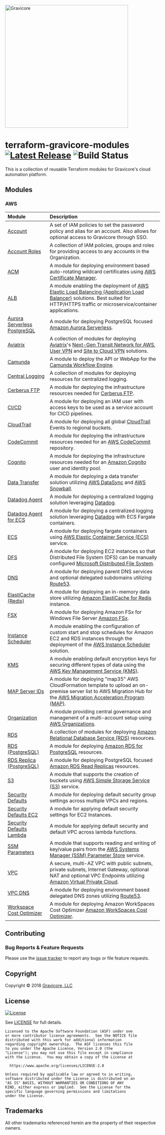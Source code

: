 <a href="http://gravicore.io"><img src="https://docs.google.com/uc?id=1w7JERRtb2FlhqTE5KERM1Yu3bImmfypP" alt="Gravicore" width="400"></a>

# terraform-gravicore-modules [![Latest Release](https://img.shields.io/github/release/gravicore/terraform-gravicore-modules.svg)](https://github.com/gravicore/terraform-gravicore-modules/releases/latest) ![Build Status](https://img.shields.io/github/workflow/status/gravicore/terraform-gravicore-modules/Terraform)

This is a collection of reusable Terraform modules for Gravicore's cloud automation platform.

## Modules

### AWS

| Module                                                   | Description                                                                                                                                                                                                                                                                                                                                |
| :------------------------------------------------------- | :----------------------------------------------------------------------------------------------------------------------------------------------------------------------------------------------------------------------------------------------------------------------------------------------------------------------------------------- |
| [Account](aws/account)                                   | A set of IAM policies to set the password policy and alias for an account. Also allows for optional access to Gravicore through SSO.                                                                                                                                                                                                       |
| [Account Roles](aws/account-roles)                       | A collection of IAM policies, groups and roles for providing access to any accounts in the Organization.                                                                                                                                                                                                                                   |
| [ACM](aws/acm)                                           | A module for deploying environment based auto-rotating wildcard certificates using [AWS Certificate Manager](https://aws.amazon.com/certificate-manager/).                                                                                                                                                                                 |
| [ALB](aws/alb)                                           | A module enabling the deployment of [AWS Elastic Load Balancing (Application Load Balancer)](https://aws.amazon.com/elasticloadbalancing//) solutions. Best suited for HTTP/HTTPS traffic or microservice/container applications.                                                                                                          |
| [Aurora Serverless PostgreSQL](aws/aurora-sls-pg)        | A module for deploying PostgreSQL focused [Amazon Aurora Serverless](https://aws.amazon.com/rds/aurora/serverless/).                                                                                                                                                                                                                       |
| [Aviatrix](aws/aviatrix)                                 | A collection of modules for deploying [Aviatrix](https://www.aviatrix.com)'s [Next-Gen Transit Network for AWS](https://www.aviatrix.com/solutions/next-gen-transit-network-aws.php), [User VPN](https://www.aviatrix.com/solutions/user-vpn.php) and [Site to Cloud VPN](https://www.aviatrix.com/solutions/site-to-cloud.php) solutions. |
| [Camunda](aws/camunda)                                   | A module to deploy the API or WebApp for the [Camunda Workflow Engine](https://camunda.com/).                                                                                                                                                                                                                                              |
| [Central Logging](aws/central-logging)                   | A collection of modules for deploying resources for centralized logging.                                                                                                                                                                                                                                                                   |
| [Cerberus FTP](aws/cerberus)                             | A module for deploying the infrastructure resources needed for [Cerberus FTP](https://www.cerberusftp.com/).                                                                                                                                                                                                                               |
| [CI/CD](aws/cicd)                                        | A module for deploying an IAM user with access keys to be used as a service account for CICD pipelines.                                                                                                                                                                                                                                    |
| [CloudTrail](aws/cloudtrail)                             | A module for deploying all global [CloudTrail](https://aws.amazon.com/cloudtrail/) Events to regional buckets.                                                                                                                                                                                                                             |
| [CodeCommit](aws/codecommit)                             | A module for deploying the infrastructure resources needed for an [AWS CodeCommit](https://aws.amazon.com/codecommit/) repository.                                                                                                                                                                                                         |
| [Cognito](aws/cognito)                                   | A module for deploying the infrastructure resources needed for an [Amazon Cognito](https://aws.amazon.com/cognito/) user and identity pool.                                                                                                                                                                                                |
| [Data Transfer](aws/data-transfer)                       | A module for deploying a data transfer solution utilizing [AWS DataSync](https://aws.amazon.com/datasync/) and [AWS Snowball](https://aws.amazon.com/snowball/).                                                                                                                                                                           |
| [Datadog Agent](aws/datadog)                             | A module for deploying a centralized logging solution leveraging [Datadog](https://www.datadoghq.com/).                                                                                                                                                                                                                                    |
| [Datadog Agent for ECS](aws/datadog/ecs)                 | A module for deploying a centralized logging solution leveraging [Datadog](https://www.datadoghq.com/) with ECS Fargate containers.                                                                                                                                                                                                        |
| [ECS](aws/ecs)                                           | A module for deploying fargate containers using [AWS Elastic Container Service (ECS)](https://aws.amazon.com/ecs/) service.                                                                                                                                                                                                                |
| [DFS](aws/dfs)                                           | A module for deploying EC2 instances so that Distributed File System (DFS) can be manually configured [Microsoft Distributed File System](https://docs.microsoft.com/en-us/windows/win32/dfs/distributed-file-system).                                                                                                                                                                                                         |
| [DNS](aws/dns)                                           | A module for deploying parent DNS services and optional delegated subdomains utilizing [Route53](https://aws.amazon.com/route53/).                                                                                                                                                                                                         |
| [ElastiCache (Redis)](aws/elasticache-redis)             | A module for deploying an in-memory data store utilizing [Amazon ElastiCache for Redis](https://aws.amazon.com/elasticache/redis/) instance.                                                                                                                                                                                               |
| [FSX](aws/FSX)                                           | A module for deploying Amazon FSx for Windows File Server [Amazon FSx](https://aws.amazon.com/fsx/windows/).                                                                                                                                                                                                         |
| [Instance Scheduler](aws/instance-scheduler)             | A module enabling the configuration of custom start and stop schedules for Amazon EC2 and RDS instances through the deployment of the [AWS Instance Scheduler](https://aws.amazon.com/solutions/instance-scheduler/) solution.                                                                                                             |
| [KMS](aws/kms)                                           | A module enabling default encryption keys for securing different types of data using the [AWS Key Management Service (KMS)](https://aws.amazon.com/kms/).                                                                                                                                                                                  |
| [MAP Server IDs](aws/map-server-ids)                     | A module for deploying "map35" AWS CloudFormation template to upload an on-premise server list to AWS Migration Hub for the [AWS Migration Acceleration Program (MAP)](https://aws.amazon.com/migration-acceleration-program/).                                                                                                            |
| [Organization](aws/organization)                         | A module providing central governance and managenent of a multi-account setup using [AWS Organizations](https://aws.amazon.com/organizations/).                                                                                                                                                                                            |
| [RDS](aws/rds)                                           | A collection of modules for deploying [Amazon Relational Database Service (RDS)](https://aws.amazon.com/rds/) resources.                                                                                                                                                                                                                   |
| [RDS (PostgreSQL)](aws/rds-postgres)                     | A module for deploying [Amazon RDS for PostgreSQL](https://aws.amazon.com/rds/postgresql/) resources.                                                                                                                                                                                                                                      |
| [RDS Replica (PostgreSQL)](aws/rds-postgres-replica)     | A module for deploying PostgreSQL focused [Amazon RDS Read Replicas](https://aws.amazon.com/rds/features/read-replicas/) resources.                                                                                                                                                                                                        |
| [S3](aws/s3)                                             | A module that supports the creation of buckets using [AWS Simple Storage Service (S3)](https://aws.amazon.com/s3/) service.                                                                                                                                                                                                                |
| [Security Defaults](aws/security-defaults)               | A module for deploying default security group settings across multiple VPCs and regions.                                                                                                                                                                                                                                                   |
| [Security Defaults EC2](aws/security-defaults-ec2)       | A module for applying default security settings for EC2 Instances.                                                                                                                                                                                                                                                                          |
| [Security Defaults Lambda](aws/security-defaults-lambda) | A module for applying default security and default VPC across lambda functions.                                                                                                                                                                                                                                                             |
| [SSM Parameters](aws/parameters)                         | A module that supports reading and writing of key/value pairs from the [AWS Systems Manager (SSM) Parameter Store](https://aws.amazon.com/systems-manager/features/#Parameter_Store) service.                                                                                                                                              |
| [VPC](aws/vpc)                                           | A secure, multi-AZ VPC with public subnets, private subnets, Internet Gateway, optional NAT and optional VPC Endpoints utilizing [Amazon Virtual Private Cloud](https://aws.amazon.com/vpc/).                                                                                                                                              |
| [VPC DNS](aws/vpc-dns)                                   | A module for deploying environment based delegated DNS zones utilizing [Route53](https://aws.amazon.com/route53/).                                                                                                                                                                                                                         |
| [Workspace Cost Optimizer](aws/wco)                      | A module for deploying Amazon WorkSpaces Cost Optimizer [Amazon WorkSpaces Cost Optimizer](https://aws.amazon.com/solutions/implementations/amazon-workspaces-cost-optimizer/).                                                                                                                                                                                                                         |

## Contributing

### Bug Reports & Feature Requests

Please use the [issue tracker](https://github.com/gravicore/terraform-gravicore-modules/issues) to report any bugs or file feature requests.

## Copyright

Copyright © 2018 [Gravicore, LLC](http://gravicore.io)

## License

[![License](https://img.shields.io/badge/License-Apache%202.0-blue.svg)](https://opensource.org/licenses/Apache-2.0)

See [LICENSE](LICENSE) for full details.

    Licensed to the Apache Software Foundation (ASF) under one
    or more contributor license agreements.  See the NOTICE file
    distributed with this work for additional information
    regarding copyright ownership.  The ASF licenses this file
    to you under the Apache License, Version 2.0 (the
    "License"); you may not use this file except in compliance
    with the License.  You may obtain a copy of the License at

      https://www.apache.org/licenses/LICENSE-2.0

    Unless required by applicable law or agreed to in writing,
    software distributed under the License is distributed on an
    "AS IS" BASIS, WITHOUT WARRANTIES OR CONDITIONS OF ANY
    KIND, either express or implied.  See the License for the
    specific language governing permissions and limitations
    under the License.

## Trademarks

All other trademarks referenced herein are the property of their respective owners.
